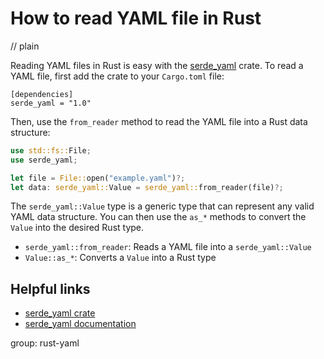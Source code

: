 # How to read YAML file in Rust
// plain

Reading YAML files in Rust is easy with the [serde_yaml](https://crates.io/crates/serde_yaml) crate. To read a YAML file, first add the crate to your `Cargo.toml` file:

```
[dependencies]
serde_yaml = "1.0"
```

Then, use the `from_reader` method to read the YAML file into a Rust data structure:

```rust
use std::fs::File;
use serde_yaml;

let file = File::open("example.yaml")?;
let data: serde_yaml::Value = serde_yaml::from_reader(file)?;
```

The `serde_yaml::Value` type is a generic type that can represent any valid YAML data structure. You can then use the `as_*` methods to convert the `Value` into the desired Rust type.

- `serde_yaml::from_reader`: Reads a YAML file into a `serde_yaml::Value`
- `Value::as_*`: Converts a `Value` into a Rust type

## Helpful links
- [serde_yaml crate](https://crates.io/crates/serde_yaml)
- [serde_yaml documentation](https://docs.rs/serde_yaml/1.0.0/serde_yaml/)

group: rust-yaml